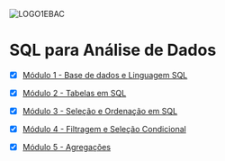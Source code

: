 
![LOGO1EBAC](https://github.com/user-attachments/assets/1d69978a-2a90-4574-a5d4-baf916741139)

  <summary>
    <h1>SQL para Análise de Dados</h1>
  </summary>

- [x] [Módulo 1 - Base de dados e Linguagem SQL](https://github.com/crikactba/SQL/tree/main/Mo%CC%81dulo%201%20-%20Base%20de%20dados%20%26%20Linguagem%20SQL)

- [x] [Módulo 2 - Tabelas em SQL](https://github.com/crikactba/SQL/tree/main/Módulo%202%20-%20Tabelas%20em%20SQL)

- [x] [Módulo 3 - Seleção e Ordenação em SQL](https://github.com/crikactba/SQL/tree/main/Módulo%203%20-%20Seleção%20e%20Ordenação%20em%20SQL)

- [x] [Módulo 4 - Filtragem e Seleção Condicional](https://github.com/crikactba/SQL/tree/main/Módulo%204%20-%20Filtragem%20e%20Seleção%20Condicional)

- [x] [Módulo 5 - Agregações](https://github.com/crikactba/SQL/tree/main/)
<!--
- [x] [Módulo 6 - Múltiplas Tabelas](https://github.com/crikactba/SQL/tree/main/)

- [x] [Módulo 7 - Técnicas Avançadas](https://github.com/crikactba/SQL/tree/main/)

- [x] [Módulo 8 - Projeto Final](https://github.com/crikactba/SQL/tree/main/)
  -->

</details>
